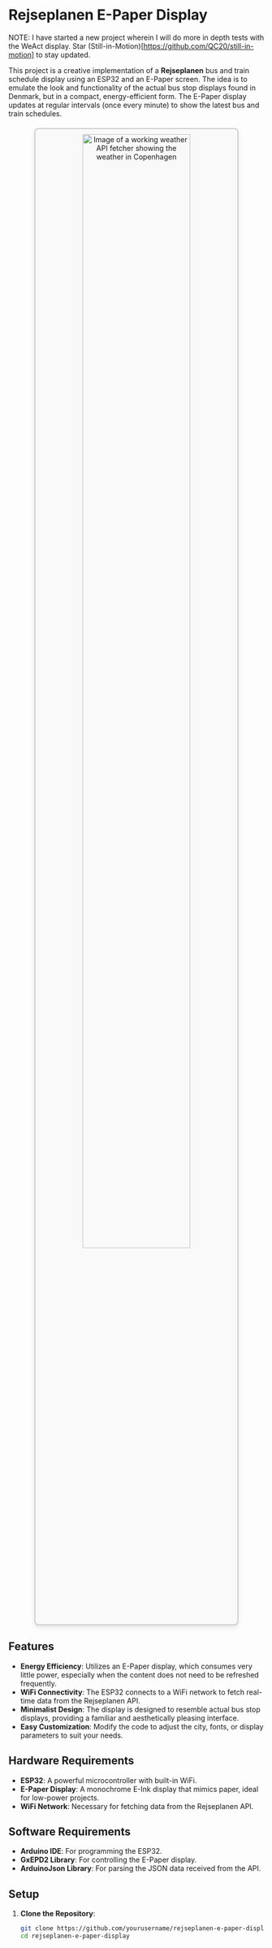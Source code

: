 # Rejseplanen E-Paper Display

NOTE: I have started a new project wherein I will do more in depth tests with the WeAct display. Star (Still-in-Motion)[https://github.com/QC20/still-in-motion] to stay updated.

This project is a creative implementation of a **Rejseplanen** bus and train schedule display using an ESP32 and an E-Paper screen. The idea is to emulate the look and functionality of the actual bus stop displays found in Denmark, but in a compact, energy-efficient form. The E-Paper display updates at regular intervals (once every minute) to show the latest bus and train schedules.

<div align="center" title="This is a working weather API fetcher showing the weather in Copenhagen." style="max-width: 75%; margin: 20px auto; padding: 10px; border: 2px solid #ccc; background-color: #f9f9f9; box-shadow: 0 4px 8px rgba(0, 0, 0, 0.1); border-radius: 8px; width: 75%;">
  <img src="/src/assets/img/Weather-API-Prototype.jpg" alt="Image of a working weather API fetcher showing the weather in Copenhagen" style="width: 75%; height: auto; display: block; border-radius: 8px;">
</div>

## Features

- **Energy Efficiency**: Utilizes an E-Paper display, which consumes very little power, especially when the content does not need to be refreshed frequently.
- **WiFi Connectivity**: The ESP32 connects to a WiFi network to fetch real-time data from the Rejseplanen API.
- **Minimalist Design**: The display is designed to resemble actual bus stop displays, providing a familiar and aesthetically pleasing interface.
- **Easy Customization**: Modify the code to adjust the city, fonts, or display parameters to suit your needs.

## Hardware Requirements

- **ESP32**: A powerful microcontroller with built-in WiFi.
- **E-Paper Display**: A monochrome E-Ink display that mimics paper, ideal for low-power projects.
- **WiFi Network**: Necessary for fetching data from the Rejseplanen API.

## Software Requirements

- **Arduino IDE**: For programming the ESP32.
- **GxEPD2 Library**: For controlling the E-Paper display.
- **ArduinoJson Library**: For parsing the JSON data received from the API.

## Setup

1. **Clone the Repository**:
   ```bash
   git clone https://github.com/yourusername/rejseplanen-e-paper-display.git
   cd rejseplanen-e-paper-display
